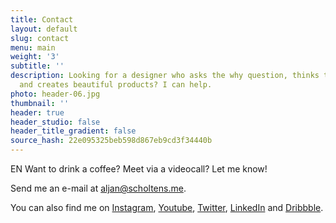 ```yaml
---
title: Contact
layout: default
slug: contact
menu: main
weight: '3'
subtitle: ''
description: Looking for a designer who asks the why question, thinks technically
  and creates beautiful products? I can help.
photo: header-06.jpg
thumbnail: ''
header: true
header_studio: false
header_title_gradient: false
source_hash: 22e095325beb598d867eb9cd3f34440b
---
```


EN Want to drink a coffee? Meet via a videocall? Let me know!

Send me an e-mail at [aljan@scholtens.me](mailto:aljan@scholtens.me).

You can also find me on [Instagram](https://instagram.com/aljan), [Youtube](https://www.youtube.com/aljanscholtens), [Twitter](https://twitter.com/aljanscholtens), [LinkedIn](https://linkedin.com/in/aljanscholtens/) and [Dribbble](http://dribbble.com/aljan).